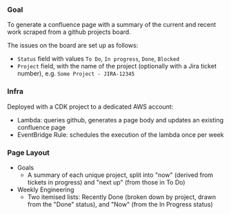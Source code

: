 ### Goal

To generate a confluence page with a summary of the current and recent work scraped from a github projects board.

The issues on the board are set up as follows:
 - `Status` field with values `To Do`, `In progress`, `Done`, `Blocked`
 - `Project` field, with the name of the project (optionally with a Jira ticket number), e.g. `Some Project - JIRA-12345`

### Infra

Deployed with a CDK project to a dedicated AWS account:
 - Lambda: queries github, generates a page body and updates an existing confluence page
 - EventBridge Rule: schedules the execution of the lambda once per week

### Page Layout

 - Goals
   - A summary of each unique project, split into "now" (derived from tickets in progress) and "next up" (from those in To Do)
 - Weekly Engineering
   - Two itemised lists: Recently Done (broken down by project, drawn from the "Done" status), and "Now" (from the In Progress status)
